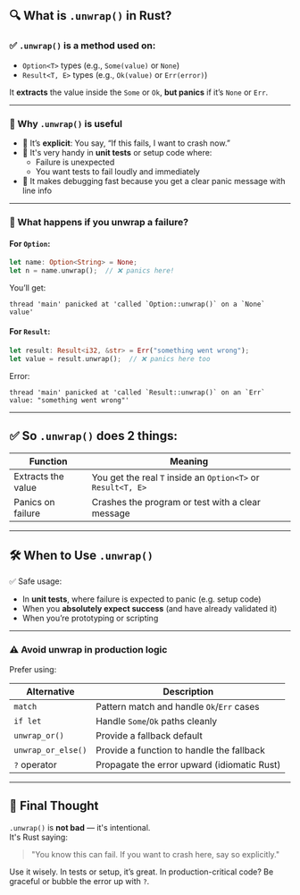 ## 🔍 What is `.unwrap()` in Rust?

### ✅ `.unwrap()` is a method used on:
- `Option<T>` types (e.g., `Some(value)` or `None`)
- `Result<T, E>` types (e.g., `Ok(value)` or `Err(error)`)

It **extracts** the value inside the `Some` or `Ok`, **but panics** if it’s `None` or `Err`.

---

### 🧠 Why `.unwrap()` is useful

- 🔧 It’s **explicit**: You say, “If this fails, I want to crash now.”
- 🧪 It's very handy in **unit tests** or setup code where:
  - Failure is unexpected
  - You want tests to fail loudly and immediately
- 🚨 It makes debugging fast because you get a clear panic message with line info

---

### 🚫 What happens if you unwrap a failure?

#### For `Option`:
```rust
let name: Option<String> = None;
let n = name.unwrap();  // ❌ panics here!
```

You’ll get:
```
thread 'main' panicked at 'called `Option::unwrap()` on a `None` value'
```

#### For `Result`:
```rust
let result: Result<i32, &str> = Err("something went wrong");
let value = result.unwrap();  // ❌ panics here too
```

Error:
```
thread 'main' panicked at 'called `Result::unwrap()` on an `Err` value: "something went wrong"'
```

---

## ✅ So `.unwrap()` does 2 things:

| Function         | Meaning                                          |
|------------------|--------------------------------------------------|
| Extracts the value | You get the real `T` inside an `Option<T>` or `Result<T, E>` |
| Panics on failure | Crashes the program or test with a clear message |

---

## 🛠️ When to Use `.unwrap()`

✅ Safe usage:
- In **unit tests**, where failure is expected to panic (e.g. setup code)
- When you **absolutely expect success** (and have already validated it)
- When you’re prototyping or scripting

---

### ⚠️ Avoid unwrap in production logic

Prefer using:

| Alternative       | Description                                  |
|------------------|----------------------------------------------|
| `match`          | Pattern match and handle `Ok`/`Err` cases    |
| `if let`         | Handle `Some`/`Ok` paths cleanly              |
| `unwrap_or()`    | Provide a fallback default                   |
| `unwrap_or_else()`| Provide a function to handle the fallback   |
| `?` operator     | Propagate the error upward (idiomatic Rust)  |

---

## 🧠 Final Thought

`.unwrap()` is **not bad** — it's intentional.  
It's Rust saying:

> "You know this can fail. If you want to crash here, say so explicitly."

Use it wisely. In tests or setup, it’s great. In production-critical code? Be graceful or bubble the error up with `?`.
